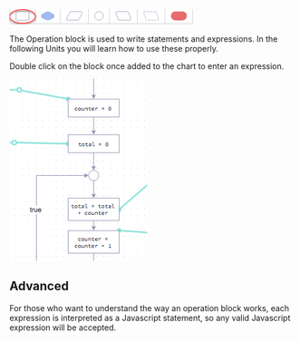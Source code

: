 ![](.guides/img/operation.png)

The Operation block is used to write statements and expressions. In the following Units you will learn how to use these properly.

Double click on the block once added to the chart to enter an expression.

![](.guides/img/operation-exp.png)

## Advanced
For those who want to understand the way an operation block works, each expression is interpreted as a Javascript statement, so any valid Javascript expression will be accepted.